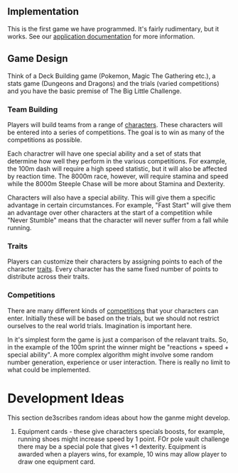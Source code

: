 ## Implementation

This is the first game we have programmed. It's fairly rudimentary, 
but it works. See our [application documentation](application.md) 
for more information.

## Game Design

Think of a Deck Building game (Pokemon, Magic The Gathering etc.), a
stats game (Dungeons and Dragons) and the trials (varied
competitions) and you have the basic premise of The Big Little
Challenge.

### Team Building

Players will build teams from a range of
[characters](characters.md). These characters will be
entered into a series of competitions. The goal is to win as many of
the competitions as possible.

Each charactrer will have one special ability and a set of stats that
determine how well they perform in the various competitions. For
example, the 100m dash will require a high speed statistic, but it
will also be affected by reaction time. The 8000m race, however, will
require stamina and speed while the 8000m Steeple Chase will be more
about Stamina and Dexterity.

Characters will also have a special ability. This will give them a
specific advantage in certain circumstances. For example, "Fast Start"
will give them an advantage over other characters at the start of a
competition while "Never Stumble" means that the character will never
suffer from a fall while running.

### Traits

Players can customize their characters by assigning points to each of
the character [traits](characters.md#traits). Every
character has the same fixed number of points to distribute across
their traits.

### Competitions

There are many different kinds of
[competitions](competitions.md) that your characters can
enter. Initially these will be based on the trials, but we should
not restrict ourselves to the real world trials. Imagination is
important here.

In it's simplest form the game is just a comparison of the relavant
traits. So, in the example of the 100m sprint the winner might be
"reactions + speed + special ability". A more complex algorithm might
involve some random number generation, experience or user
interaction. There is really no limit to what could be implemented.

# Development Ideas

This section de3scribes random ideas about how the ganme might develop.

  1. Equipment cards - these give characters specials boosts, for
     example, running shoes might increase speed by 1 point. FOr pole
     vault challenge there may be a special pole that gives +1
     dexterity. Equipment is awarded when a players wins, for example,
     10 wins may allow player to draw one equipment card.

